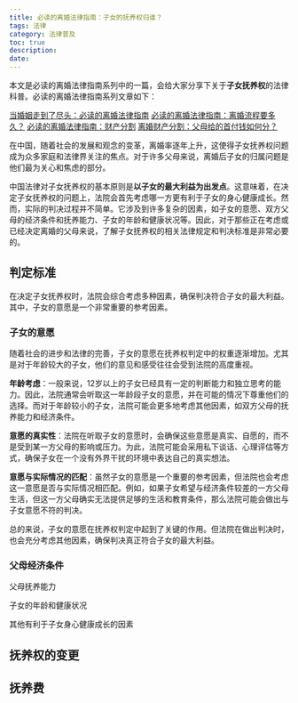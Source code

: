 ```yaml
---
title: 必读的离婚法律指南：子女的抚养权归谁？
tags: 法律
category: 法律普及
toc: true
description: 
date: 
---
```


本文是必读的离婚法律指南系列中的一篇，会给大家分享下关于**子女抚养权**的法律科普。必读的离婚法律指南系列文章如下：

[当婚姻走到了尽头：必读的离婚法律指南](https://selfboot.cn/2023/07/21/divorce_legal_knowlage/)
[必读的离婚法律指南：离婚流程要多久？](https://selfboot.cn/2023/08/05/divorce_legal_longtime/)
[必读的离婚法律指南：财产分割](https://selfboot.cn/2023/07/23/divorce_legal_money/)
[离婚财产分割：父母给的首付钱如何分？](https://selfboot.cn/2023/07/29/divorce_legal_money_parent/)

在中国，随着社会的发展和观念的变革，离婚率逐年上升，这使得子女抚养权问题成为众多家庭和法律界关注的焦点。对于许多父母来说，离婚后子女的归属问题是他们最为关心和焦虑的部分。

中国法律对子女抚养权的基本原则是**以子女的最大利益为出发点**。这意味着，在决定子女抚养权的问题上，法院会首先考虑哪一方更有利于子女的身心健康成长。然而，实际的判决过程并不简单。它涉及到许多复杂的因素，如子女的意愿、双方父母的经济条件和抚养能力、子女的年龄和健康状况等。因此，对于那些正在考虑或已经决定离婚的父母来说，了解子女抚养权的相关法律规定和判决标准是非常必要的。

<!-- more -->

## 判定标准

在决定子女抚养权时，法院会综合考虑多种因素，确保判决符合子女的最大利益。其中，子女的意愿是一个非常重要的参考因素。

### 子女的意愿

随着社会的进步和法律的完善，子女的意愿在抚养权判定中的权重逐渐增加。尤其是对于年龄较大的子女，他们的意见和感受往往会受到法院的高度重视。

**年龄考虑**：一般来说，12岁以上的子女已经具有一定的判断能力和独立思考的能力。因此，法院通常会听取这一年龄段子女的意愿，并在可能的情况下尊重他们的选择。而对于年龄较小的子女，法院可能会更多地考虑其他因素，如双方父母的抚养能力和经济条件。

**意愿的真实性**：法院在听取子女的意愿时，会确保这些意愿是真实、自愿的，而不是受到某一方父母的影响或压力。为此，法院可能会采用私下谈话、心理评估等方式，确保子女在一个没有外界干扰的环境中表达自己的真实想法。

**意愿与实际情况的匹配**：虽然子女的意愿是一个重要的参考因素，但法院也会考虑这一意愿是否与实际情况相匹配。例如，如果子女希望与经济条件较差的一方父母生活，但这一方父母确实无法提供足够的生活和教育条件，那么法院可能会做出与子女意愿不符的判决。

总的来说，子女的意愿在抚养权判定中起到了关键的作用。但法院在做出判决时，也会充分考虑其他因素，确保判决真正符合子女的最大利益。

### 父母经济条件

父母抚养能力

子女的年龄和健康状况

其他有利于子女身心健康成长的因素

## 抚养权的变更

## 抚养费

